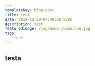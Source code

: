 ```yaml
---
templateKey: blog-post
title: test
date: 2019-12-20T04:49:08.529Z
description: test
featuredimage: /img/home-jumbotron.jpg
tags:
  - test
---
```

## testa
